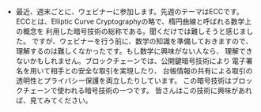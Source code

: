 - 最近、週末ごとに、ウェビナーに参加します。先週のテーマはECCです。
ECCとは、Elliptic Curve Cryptographyの略で、楕円曲線と呼ばれる数学上の概念を
利用した暗号技術の総称である。聞くだけでは難しそうと感じました。
ですが、ウェビナーを行う前に、数学の知識を準備しておきますので、
理解するのは難しくなかったです。もし数学に興味がない人なら、
理解できないかもしれません。ブロックチェーンでは、公開鍵暗号技術により
電子署名を用いて相手との安全な取引を実現したり、
台帳情報の共有による取引の透明性とプライバシー保護を両立したりしています。
この暗号技術はブロックチェーンで使われる暗号技術の一つです。
皆さんはこの技術に興味があれば、見てみてください。
